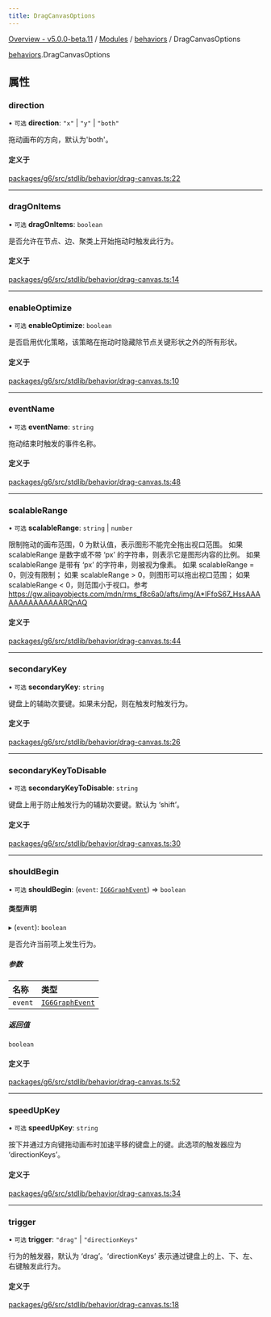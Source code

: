 ```yaml
---
title: DragCanvasOptions
---
```


[Overview - v5.0.0-beta.11](../../README.en.md) / [Modules](../../modules.en.md) / [behaviors](../../modules/behaviors.en.md) / DragCanvasOptions

[behaviors](../../modules/behaviors.en.md).DragCanvasOptions

## 属性

### direction

• `可选` **direction**: `"x"` \| `"y"` \| `"both"`

拖动画布的方向，默认为'both'。

#### 定义于

[packages/g6/src/stdlib/behavior/drag-canvas.ts:22](https://github.com/antvis/G6/blob/61e525e59b/packages/g6/src/stdlib/behavior/drag-canvas.ts#L22)

---

### dragOnItems

• `可选` **dragOnItems**: `boolean`

是否允许在节点、边、聚类上开始拖动时触发此行为。

#### 定义于

[packages/g6/src/stdlib/behavior/drag-canvas.ts:14](https://github.com/antvis/G6/blob/61e525e59b/packages/g6/src/stdlib/behavior/drag-canvas.ts#L14)

---

### enableOptimize

• `可选` **enableOptimize**: `boolean`

是否启用优化策略，该策略在拖动时隐藏除节点关键形状之外的所有形状。

#### 定义于

[packages/g6/src/stdlib/behavior/drag-canvas.ts:10](https://github.com/antvis/G6/blob/61e525e59b/packages/g6/src/stdlib/behavior/drag-canvas.ts#L10)

---

### eventName

• `可选` **eventName**: `string`

拖动结束时触发的事件名称。

#### 定义于

[packages/g6/src/stdlib/behavior/drag-canvas.ts:48](https://github.com/antvis/G6/blob/61e525e59b/packages/g6/src/stdlib/behavior/drag-canvas.ts#L48)

---

### scalableRange

• `可选` **scalableRange**: `string` \| `number`

限制拖动的画布范围，0 为默认值，表示图形不能完全拖出视口范围。 如果 scalableRange 是数字或不带 ‘px’ 的字符串，则表示它是图形内容的比例。 如果 scalableRange 是带有 ‘px’ 的字符串，则被视为像素。 如果 scalableRange = 0，则没有限制； 如果 scalableRange > 0，则图形可以拖出视口范围； 如果 scalableRange < 0，则范围小于视口。参考 https://gw.alipayobjects.com/mdn/rms_f8c6a0/afts/img/A*IFfoS67_HssAAAAAAAAAAAAAARQnAQ

#### 定义于

[packages/g6/src/stdlib/behavior/drag-canvas.ts:44](https://github.com/antvis/G6/blob/61e525e59b/packages/g6/src/stdlib/behavior/drag-canvas.ts#L44)

---

### secondaryKey

• `可选` **secondaryKey**: `string`

键盘上的辅助次要键。如果未分配，则在触发时触发行为。

#### 定义于

[packages/g6/src/stdlib/behavior/drag-canvas.ts:26](https://github.com/antvis/G6/blob/61e525e59b/packages/g6/src/stdlib/behavior/drag-canvas.ts#L26)

---

### secondaryKeyToDisable

• `可选` **secondaryKeyToDisable**: `string`

键盘上用于防止触发行为的辅助次要键。默认为 ‘shift’。

#### 定义于

[packages/g6/src/stdlib/behavior/drag-canvas.ts:30](https://github.com/antvis/G6/blob/61e525e59b/packages/g6/src/stdlib/behavior/drag-canvas.ts#L30)

---

### shouldBegin

• `可选` **shouldBegin**: (`event`: [`IG6GraphEvent`](IG6GraphEvent.en.md)) => `boolean`

#### 类型声明

▸ (`event`): `boolean`

是否允许当前项上发生行为。

##### 参数

| 名称    | 类型                                   |
| :------ | :------------------------------------- |
| `event` | [`IG6GraphEvent`](IG6GraphEvent.en.md) |

##### 返回值

`boolean`

#### 定义于

[packages/g6/src/stdlib/behavior/drag-canvas.ts:52](https://github.com/antvis/G6/blob/61e525e59b/packages/g6/src/stdlib/behavior/drag-canvas.ts#L52)

---

### speedUpKey

• `可选` **speedUpKey**: `string`

按下并通过方向键拖动画布时加速平移的键盘上的键。此选项的触发器应为 ‘directionKeys’。

#### 定义于

[packages/g6/src/stdlib/behavior/drag-canvas.ts:34](https://github.com/antvis/G6/blob/61e525e59b/packages/g6/src/stdlib/behavior/drag-canvas.ts#L34)

---

### trigger

• `可选` **trigger**: `"drag"` \| `"directionKeys"`

行为的触发器，默认为 ‘drag’。‘directionKeys’ 表示通过键盘上的上、下、左、右键触发此行为。

#### 定义于

[packages/g6/src/stdlib/behavior/drag-canvas.ts:18](https://github.com/antvis/G6/blob/61e525e59b/packages/g6/src/stdlib/behavior/drag-canvas.ts#L18)
